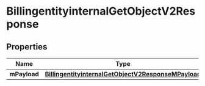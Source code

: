 
# BillingentityinternalGetObjectV2Response

## Properties
| Name | Type | Description | Notes |
| ------------ | ------------- | ------------- | ------------- |
| **mPayload** | [**BillingentityinternalGetObjectV2ResponseMPayload**](BillingentityinternalGetObjectV2ResponseMPayload.md) |  |  |




